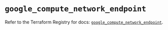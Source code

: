 # `google_compute_network_endpoint`

Refer to the Terraform Registry for docs: [`google_compute_network_endpoint`](https://registry.terraform.io/providers/hashicorp/google/6.17.0/docs/resources/compute_network_endpoint).

